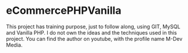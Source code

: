# eCommercePHPVanilla

This project has training purpose, just to follow along, using GIT, MySQL and Vanilla PHP. I do not own the ideas and the techniques used in this project. 
You can find the author on youtube, with the profile name M-Dev Media.
